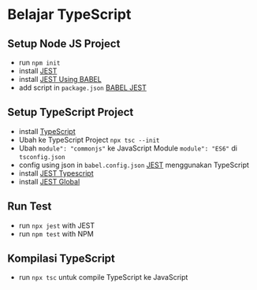 # Belajar TypeScript

## Setup Node JS Project
- run `npm init`
- install [JEST](https://jestjs.io/docs/getting-started)
- install [JEST Using BABEL](https://jestjs.io/docs/getting-started#using-babel)
- add script in `package.json` [BABEL JEST](https://babeljs.io/setup#installation)
  
## Setup TypeScript Project
- install [TypeScript](https://www.typescriptlang.org/download)
- Ubah ke TypeScript Project `npx tsc --init`
- Ubah `module": "commonjs"` ke JavaScript Module `module": "ES6"` di `tsconfig.json`
- config using json in `babel.config.json` [JEST](https://jestjs.io/docs/getting-started#using-typescript) menggunakan TypeScript
- install [JEST Typescript](https://jestjs.io/docs/getting-started#via-ts-jest)
- install [JEST Global](https://jestjs.io/docs/getting-started#type-definitions)

## Run Test
- run `npx jest` with JEST
- run `npm test` with NPM

## Kompilasi TypeScript
- run `npx tsc` untuk compile TypeScript ke JavaScript